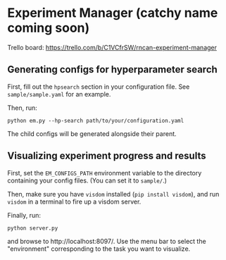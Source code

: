 # Experiment Manager (catchy name coming soon)

Trello board:
https://trello.com/b/C1VCfrSW/rncan-experiment-manager

## Generating configs for hyperparameter search

First, fill out the `hpsearch` section in your configuration file. See `sample/sample.yaml` for an example.

Then, run:

```
python em.py --hp-search path/to/your/configuration.yaml
```

The child configs will be generated alongside their parent.

## Visualizing experiment progress and results

First, set the `EM_CONFIGS_PATH` environment variable to the directory containing your config files. (You can set it to `sample/`.)

Then, make sure you have `visdom` installed (`pip install visdom`), and run `visdom` in a terminal to fire up a visdom server.

Finally, run:

```
python server.py
```

and browse to http://localhost:8097/. Use the menu bar to select the "environment" corresponding to the task you want to visualize.
